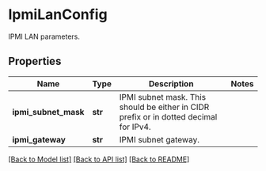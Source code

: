 # IpmiLanConfig

IPMI LAN parameters.

## Properties
Name | Type | Description | Notes
------------ | ------------- | ------------- | -------------
**ipmi_subnet_mask** | **str** | IPMI subnet mask. This should be either in CIDR prefix or in dotted decimal for IPv4. | 
**ipmi_gateway** | **str** | IPMI subnet gateway. | 

[[Back to Model list]](../README.md#documentation-for-models) [[Back to API list]](../README.md#documentation-for-api-endpoints) [[Back to README]](../README.md)


